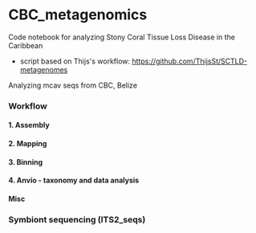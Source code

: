 # CBC_metagenomics
Code notebook for analyzing Stony Coral Tissue Loss Disease in the Caribbean
- script based on Thijs's workflow: https://github.com/ThijsSt/SCTLD-metagenomes

Analyzing mcav seqs from CBC, Belize

### Workflow
#### 1. Assembly 
#### 2. Mapping
#### 3. Binning
#### 4. Anvio - taxonomy and data analysis 

#### Misc
### Symbiont sequencing (ITS2_seqs)

